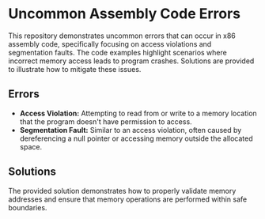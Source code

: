 # Uncommon Assembly Code Errors
This repository demonstrates uncommon errors that can occur in x86 assembly code, specifically focusing on access violations and segmentation faults.  The code examples highlight scenarios where incorrect memory access leads to program crashes. Solutions are provided to illustrate how to mitigate these issues.

## Errors

* **Access Violation:** Attempting to read from or write to a memory location that the program doesn't have permission to access.
* **Segmentation Fault:**  Similar to an access violation, often caused by dereferencing a null pointer or accessing memory outside the allocated space.

## Solutions

The provided solution demonstrates how to properly validate memory addresses and ensure that memory operations are performed within safe boundaries.